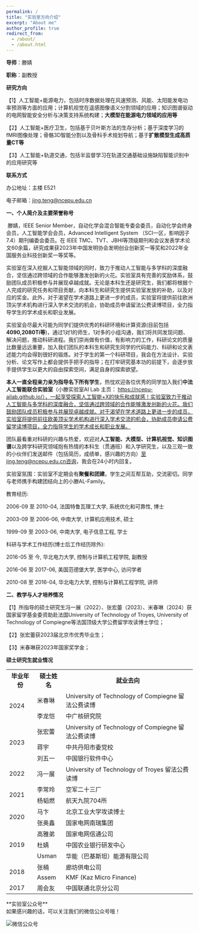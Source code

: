 ```yaml
---
permalink: /
title: "实验室方向介绍"
excerpt: "About me"
author_profile: true
redirect_from: 
  - /about/
  - /about.html
---
```

 **导师**：滕婧

**职称**：副教授

**研究方向**

【1】人工智能+能源电力，包括时序数据处理在风速预测、风能、太阳能发电功率预测等方面的应用；计算机视觉在遥感图像语义分割领域的应用；知识图谱驱动的电网智能安全分析与决策支持系统构建；**大模型在能源电力领域的应用等**

【2】人工智能+医疗卫生，包括基于贝叶斯方法的生存分析；基于深度学习的fMRI图像处理；骨骼3D智能分割以及骨科手术规划导航；基于**扩散模型生成高质量****CT****等**

【3】人工智能+轨道交通，包括半监督学习在轨道交通基础设施缺陷智能识别中的应用研究等

**联系方式**

办公地址：主楼 E521

电子邮箱：<jing.teng@ncepu.edu.cn>



**一、个人简介及主要荣誉称号**

​	滕婧，IEEE Senior Member，自动化学会混合智能专委会委员，自动化学会终身会员，人工智能学会会员，Advanced Intelligent System （SCI一区，影响因子7.4）期刊编委会委员。在 IEEE TMC、TVT、JBHI等顶级期刊和会议发表学术论文60余篇，研究成果获2023年中国发明协会发明创业创新奖一等奖和2022年全国服务业科技创新奖一等奖等。

​	实验室在深入挖掘人工智能领域的同时，致力于推动人工智能与多学科的深度融合，坚信通过跨领域的合作能够激发创新的火花。实验室具有完善的奖励体系，鼓励团队成员积极参与并展现卓越成就。无论是本科生还是研究生，我们都将根据个人完成的研究任务和项目贡献，向本科生和研究生提供实验室发放的补助，以及对应的奖金。此外，对于渴望在学术道路上更进一步的成员，实验室将提供前往欧洲顶尖学术机构进行深入学术交流的机会，协助成员申请留法公费读博项目，全力指导学生的学术成长和职业发展。

​	实验室会尽最大可能为同学们提供优秀的科研环境和计算资源(目前包括**4090,2080Ti等**)，通过1对1的师生，1对多的小组沟通，我们将共同发现问题、解决问题，推动科研进程。我们崇尚做有价值，有影响力的工作，科研论文的质量比数量远远重要，加入我们团队的本科生和研究生同学的代码能力、科研和论文表述能力均会得到很好的锻炼。对于学生的第一个科研项目，我会在方法设计、实验分析、论文写作上都会提供手把手的指导；在打牢研究基本功的前提下，会逐步放手提供学生以更大的自由探索空间，满足自身的探索欲望。

**本人一直全程亲力亲为指导名下所有学生**，热忱欢迎各位优秀的同学加入我们**中法人工智能联合实验室**（小滕实验室AI Lab 主页： https://ncepu-ailab.github.io/），一起享受探索人工智能+X的快乐和成就感！实验室致力于推动人工智能与多学科的深度融合，坚信通过跨领域的合作能够激发创新的火花。我们鼓励团队成员积极参与并展现卓越成就。对于渴望在学术道路上更进一步的成员，实验室将提供前往欧美顶尖学术机构进行深入学术交流的机会，协助成员申请公费留学读博项目，全力指导学生的学术成长和职业发展。

团队最看重对科研的兴趣与热爱，欢迎对**人工智能、大模型、计算机视觉、知识图谱**以及跨学科研究领域抱有热情的本科生（贯通班）和入学研究生，以及三观一致的小伙伴们发送邮件（包括简历，成绩单，感兴趣的方向）至jing.teng@ncepu.edu.cn咨询，我会在24小时内回复。

实验室氛围：实验室不定期会有**聚餐和团建**，学生之间互帮互助，交流密切。同学与老师携手构建团结向上的小滕AL-Family。

 

教育经历: 

2006-09 至 2010-04, 法国特鲁瓦理工大学, 系统优化和可靠性, 博士 

2003-09 至 2006-06, 中南大学, 计算机应用技术, 硕士

1999-09 至 2003-06, 中南大学, 电子信息工程, 学士 

科研与学术工作经历(博士后工作经历除外): 

2016-05 至 今, 华北电力大学, 控制与计算机工程学院, 副教授 

2016-06 至 2017-06, 美国范德堡大学, 医学中心, 访问学者

2010-08 至 2016-04, 华北电力大学, 控制与计算机工程学院, 讲师 

**二、教学与人才培养情况**

【1】所指导的硕士研究生冯一展（2022）、张宏蕾（2023）、米春琳（2024）获国家留学基金委资助赴法国University of Technology of Troyes, University of Technology of Compiegne等法国顶级大学公费留学攻读博士学位；

【2】张宏蕾获2023届北京市优秀毕业生；

【3】米春琳获2023年国家奖学金；

**硕士研究生就业情况**

<table>
	<tr>
	    <th>毕业年份</th>
	    <th>硕士姓名</th>
	    <th>就业去向</th>  
	</tr >
	<tr >
	    <td rowspan="2">2024</td>
	    <td>米春琳</td>
	    <td>University of Technology of Compiegne 留法公费读博</td>
	</tr>
	<tr>
	    <td>李龙恺</td>
	    <td>中广核研究院</td>
	</tr>
	<tr>
        <td rowspan="3">2023</td>
	    <td>张宏蕾</td>
	    <td>University of Technology of Compiegne 留法公费读博</td>
	</tr>
	<tr>
	    <td>蒋宇</td>
	    <td>中共丹阳市委党校</td>
	</tr>
	<tr><td>刘五一</td>
	    <td>中国银行软件中心</td>
	</tr>
	<tr>
        <td>2022</td>
	    <td>冯一展</td>
	    <td>University of Technology of Troyes 留法公费读博</td>
	</tr>
	<tr>
        <td rowspan="2">2021</td>
	    <td>李常玲</td>
	    <td>空军二十三厂</td>
	</tr>
	<tr>
	    <td>杨韬燃</td>
	    <td>航天九院704所</td>
	</tr>
	<tr>
        <td rowspan="2">2020</td>
	    <td >马卞</td>
	    <td>北京工业大学攻读博士</td>
	</tr>
	<tr>
	    <td >张奥鑫</td>
	    <td>国家电网南瑞集团</td>
	</tr>
	<tr>
	    <td rowspan="3">2019</td>
	    <td >高雅弟</td>
	    <td >国家电网信通公司</td>
	</tr>
	<tr>
	    <td >杜婧</td>
	    <td >中国农业银行研发中心</td>
	</tr>
	<tr>
	    <td >Usman</td>
	    <td >华能（巴基斯坦）能源有限公司</td>
	</tr>
	<tr>
        <td rowspan="2">2018</td>
	    <td >张楠</td>
	    <td>廊坊供电公司</td>
	</tr>
	<tr>
	    <td >Assem</td>
	    <td>KMF (Kaz Micro Finance)</td>
	</tr>
    <tr>
	    <td >2017</td>
        <td >周会友</td>
	    <td>中国联通北京分公司</td>
	</tr>
</table>
**实验室公众号** 
<br />
如果感兴趣的话，可以关注我们的微信公众号哦！

![微信公众号]([images/AI-NCEPU.jpg]#pic_center)
